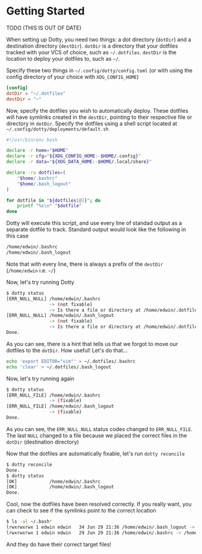 # Getting Started

TODO (THIS IS OUT OF DATE)

When setting up Dotty, you need two things: a dot directory (`dotDir`) and a destination directory (`destDir`). `dotDir` is a directory that your dotfiles tracked with your VCS of choice, such as `~/.dotfiles`. `destDir` is the location to deploy your dotfiles to, such as `~/`.

Specify these two things in `~/.config/dotty/config.toml` (or with using the config directory of your choice with `XDG_CONFIG_HOME`)

```toml
[config]
dotDir = "~/.dotfiles"
destDir = "~"
```

Now, specify the dotfiles you wish to automatically deploy. These dotfiles will have symlinks created in the `destDir`, pointing to their respective file or directory in `dotDir`. Specify the dotfiles using a shell script located at `~/.config/dotty/deployments/default.sh`

```bash
#!/usr/bin/env bash

declare -r home="$HOME"
declare -r cfg="${XDG_CONFIG_HOME:-$HOME/.config}"
declare -r data="${XDG_DATA_HOME:-$HOME/.local/share}"

declare -ra dotfiles=(
	"$home/.bashrc"
	"$home/.bash_logout"
)

for dotfile in "${dotfiles[@]}"; do
	printf "%s\n" "$dotfile"
done
```

Dotty will execute this script, and use every line of standad output as a separate dotfile to track. Standard output would look like the following in this case

```txt
/home/edwin/.bashrc
/home/edwin/.bash_logout
```

Note that with every line, there is always a prefix of the `destDir` (`/home/edwin` i.e. `~/`)

Now, let's try running Dotty

```sh
$ dotty status
[ERR_NULL_NULL] /home/edwin/.bashrc
                -> (not fixable)
                -> Is there a file or directory at /home/edwin/.dotfiles/.bashrc?
[ERR_NULL_NULL] /home/edwin/.bash_logout
                -> (not fixable)
                -> Is there a file or directory at /home/edwin/.dotfiles/.bash_logout?
Done.
```

As you can see, there is a hint that tells us that we forgot to move our dotfiles to the `dotDir`. How useful! Let's do that...

```sh
echo 'export EDITOR="vim"' > ~/.dotfiles/.bashrc
echo 'clear' > ~/.dotfiles/.bash_logout
```

Now, let's try running again

```sh
$ dotty status
[ERR_NULL_FILE] /home/edwin/.bashrc
                -> (fixable)
[ERR_NULL_FILE] /home/edwin/.bash_logout
                -> (fixable)
Done.
```

As you can see, the `ERR_NULL_NULL` status codes changed to `ERR_NULL_FILE`. The last `NULL` changed to a file because we placed the correct files in the `dotDir` (destination directory)

Now that the dotfiles are automatically fixable, let's run `dotty reconcile`

```sh
$ dotty reconcile
Done.
$ dotty status
[OK]            /home/edwin/.bashrc
[OK]            /home/edwin/.bash_logout
Done.
```

Cool, now the dotfiles have been resolved correctly. If you really want, you can check to see if the symlinks point to the correct location

```sh
$ ls -al ~/.bash*
lrwxrwxrwx 1 edwin edwin   34 Jun 29 21:36 /home/edwin/.bash_logout -> /home/edwin/.dotfiles/.bash_logout
lrwxrwxrwx 1 edwin edwin   29 Jun 29 21:36 /home/edwin/.bashrc -> /home/edwin/.dotfiles/.bashrc
```

And they do have their correct target files!
